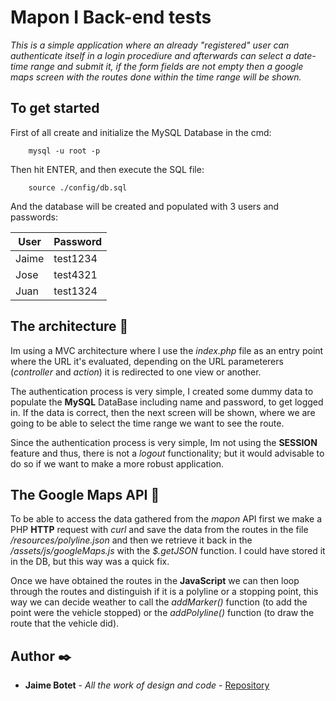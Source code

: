 # Mapon I Back-end tests

_This is a simple application where an already "registered" user can authenticate itself in a login procediure and afterwards can select a date-time range and submit it, if the form fields are not empty then a google maps screen with the routes done within the time range will be shown._

## To get started

First of all create and initialize the MySQL Database in the cmd:

```
    mysql -u root -p
```

Then hit ENTER, and then execute the SQL file:

```
    source ./config/db.sql
```

And the database will be created and populated with 3 users and passwords:

| User  | Password |
| ----- | -------- |
| Jaime | test1234 |
| Jose  | test4321 |
| Juan  | test1324 |

## The architecture 🚀

Im using a MVC architecture where I use the _index.php_ file as an entry point where the URL it's evaluated, depending on the URL parameterers (_controller_ and _action_) it is redirected to one view or another.

The authentication process is very simple, I created some dummy data to populate the **MySQL** DataBase including name and password, to get logged in. If the data is correct, then the next screen will be shown, where we are going to be able to select the time range we want to see the route.

Since the authentication process is very simple, Im not using the **SESSION** feature and thus, there is not a _logout_ functionality; but it would advisable to do so if we want to make a more robust application.

## The Google Maps API 🚀

To be able to access the data gathered from the _mapon_ API first we make a PHP **HTTP** request with _curl_ and save the data from the routes in the file _/resources/polyline.json_ and then we retrieve it back in the _/assets/js/googleMaps.js_ with the _$.getJSON_ function. I could have stored it in the DB, but this way was a quick fix.

Once we have obtained the routes in the **JavaScript** we can then loop through the routes and distinguish if it is a polyline or a stopping point, this way we can decide weather to call the _addMarker()_ function (to add the point were the vehicle stopped) or the _addPolyline()_ function (to draw the route that the vehicle did).

## Author ✒️

- **Jaime Botet** - _All the work of design and code_ - [Repository](https://github.com/JaimeBotet/Tech_Mapon.git)
